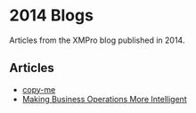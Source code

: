 # 2014 Blogs

Articles from the XMPro blog published in 2014.

## Articles

- [copy-me](copy-me.md)
- [Making Business Operations More Intelligent](making-business-operations-more-intelligent.md)
